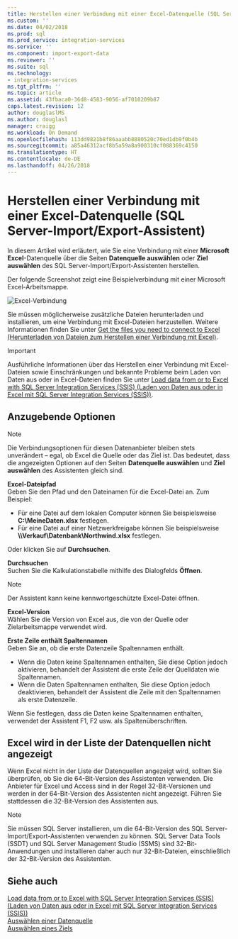 ```yaml
---
title: Herstellen einer Verbindung mit einer Excel-Datenquelle (SQL Server-Import/Export-Assistent) | Microsoft-Dokumentation
ms.custom: ''
ms.date: 04/02/2018
ms.prod: sql
ms.prod_service: integration-services
ms.service: ''
ms.component: import-export-data
ms.reviewer: ''
ms.suite: sql
ms.technology:
- integration-services
ms.tgt_pltfrm: ''
ms.topic: article
ms.assetid: 43fbaca0-36d8-4583-9056-af7010209b87
caps.latest.revision: 12
author: douglaslMS
ms.author: douglasl
manager: craigg
ms.workload: On Demand
ms.openlocfilehash: 113dd9821b8f86aaabb8880520c70ed1db9f0b4b
ms.sourcegitcommit: a85a46312acf8b5a59a8a900310cf088369c4150
ms.translationtype: HT
ms.contentlocale: de-DE
ms.lasthandoff: 04/26/2018
---
```

# <a name="connect-to-an-excel-data-source-sql-server-import-and-export-wizard"></a>Herstellen einer Verbindung mit einer Excel-Datenquelle (SQL Server-Import/Export-Assistent)
In diesem Artikel wird erläutert, wie Sie eine Verbindung mit einer **Microsoft Excel**-Datenquelle über die Seiten **Datenquelle auswählen** oder **Ziel auswählen** des SQL Server-Import/Export-Assistenten herstellen.

Der folgende Screenshot zeigt eine Beispielverbindung mit einer Microsoft Excel-Arbeitsmappe.

![Excel-Verbindung](../../integration-services/import-export-data/media/excel-connection.png) 

Sie müssen möglicherweise zusätzliche Dateien herunterladen und installieren, um eine Verbindung mit Excel-Dateien herzustellen. Weitere Informationen finden Sie unter [Get the files you need to connect to Excel (Herunterladen von Dateien zum Herstellen einer Verbindung mit Excel)](../load-data-to-from-excel-with-ssis.md#files-you-need).

> [!IMPORTANT]
> Ausführliche Informationen über das Herstellen einer Verbindung mit Excel-Dateien sowie Einschränkungen und bekannte Probleme beim Laden von Daten aus oder in Excel-Dateien finden Sie unter [Load data from or to Excel with SQL Server Integration Services (SSIS) (Laden von Daten aus oder in Excel mit SQL Server Integration Services (SSIS))](../load-data-to-from-excel-with-ssis.md).

## <a name="options-to-specify"></a>Anzugebende Optionen

> [!NOTE]
> Die Verbindungsoptionen für diesen Datenanbieter bleiben stets unverändert – egal, ob Excel die Quelle oder das Ziel ist. Das bedeutet, dass die angezeigten Optionen auf den Seiten **Datenquelle auswählen** und **Ziel auswählen** des Assistenten gleich sind.

**Excel-Dateipfad**  
 Geben Sie den Pfad und den Dateinamen für die Excel-Datei an. Zum Beispiel:
-   Für eine Datei auf dem lokalen Computer können Sie beispielsweise **C:\\MeineDaten.xlsx** festlegen.
-   Für eine Datei auf einer Netzwerkfreigabe können Sie beispielsweise **\\\\Verkauf\\Datenbank\\Northwind.xlsx** festlegen.

Oder klicken Sie auf **Durchsuchen**.  
  
 **Durchsuchen**  
 Suchen Sie die Kalkulationstabelle mithilfe des Dialogfelds **Öffnen**.  

> [!NOTE]
> Der Assistent kann keine kennwortgeschützte Excel-Datei öffnen.

 **Excel-Version**  
Wählen Sie die Version von Excel aus, die von der Quelle oder Zielarbeitsmappe verwendet wird.

**Erste Zeile enthält Spaltennamen**  
Geben Sie an, ob die erste Datenzeile Spaltennamen enthält.
-   Wenn die Daten keine Spaltennamen enthalten, Sie diese Option jedoch aktivieren, behandelt der Assistent die erste Zeile der Quelldaten wie Spaltennamen.
-   Wenn die Daten Spaltennamen enthalten, Sie diese Option jedoch deaktivieren, behandelt der Assistent die Zeile mit den Spaltennamen als erste Datenzeile.

Wenn Sie festlegen, dass die Daten keine Spaltennamen enthalten, verwendet der Assistent F1, F2 usw. als Spaltenüberschriften.

## <a name="i-dont-see-excel-in-the-list-of-data-sources"></a>Excel wird in der Liste der Datenquellen nicht angezeigt
Wenn Excel nicht in der Liste der Datenquellen angezeigt wird, sollten Sie überprüfen, ob Sie die 64-Bit-Version des Assistenten verwenden. Die Anbieter für Excel und Access sind in der Regel 32-Bit-Versionen und werden in der 64-Bit-Version des Assistenten nicht angezeigt. Führen Sie stattdessen die 32-Bit-Version des Assistenten aus.

> [!NOTE]
> Sie müssen SQL Server installieren, um die 64-Bit-Version des SQL Server-Import/Export-Assistenten verwenden zu können. SQL Server Data Tools (SSDT) und SQL Server Management Studio (SSMS) sind 32-Bit-Anwendungen und installieren daher auch nur 32-Bit-Dateien, einschließlich der 32-Bit-Version des Assistenten.

## <a name="see-also"></a>Siehe auch
[Load data from or to Excel with SQL Server Integration Services (SSIS) (Laden von Daten aus oder in Excel mit SQL Server Integration Services (SSIS))](../load-data-to-from-excel-with-ssis.md)  
[Auswählen einer Datenquelle](../../integration-services/import-export-data/choose-a-data-source-sql-server-import-and-export-wizard.md)  
[Auswählen eines Ziels](../../integration-services/import-export-data/choose-a-destination-sql-server-import-and-export-wizard.md)

